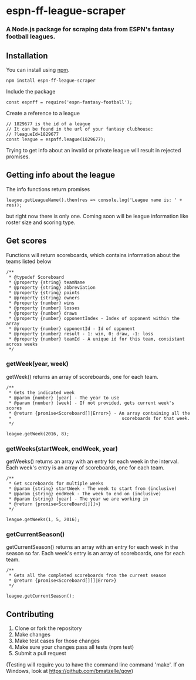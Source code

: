 # espn-ff-league-scraper
### A Node.js package for scraping data from ESPN's fantasy football leagues.

## Installation

You can install using [npm](https://www.npmjs.com/package/espn-ff-league-scraper).
```
npm install espn-ff-league-scraper
```
Include the package
```
const espnff = require('espn-fantasy-football');
```
Create a reference to a league
```
// 1829677 is the id of a league
// It can be found in the url of your fantasy clubhouse:
// ?leagueId=1829677
const league = espnff.league(1829677);
```
Trying to get info about an invalid or private league will result in rejected promises.

## Getting info about the league
The info functions return promises
```
league.getLeagueName().then(res => console.log('League name is: ' + res));
```
but right now there is only one.  Coming soon will be league information like roster size and scoring type.

## Get scores
Functions will return scoreboards, which contains information about the teams listed below
```
/**
 * @typedef Scoreboard
 * @property {string} teamName
 * @property {string} abbreviation
 * @property {string} points
 * @property {string} owners
 * @property {number} wins
 * @property {number} losses
 * @property {number} draws
 * @property {number} opponentIndex - Index of opponent within the array
 * @property {number} opponentId - Id of opponent
 * @property {number} result - 1: win, 0: draw, -1: loss
 * @property {number} teamId - A unique id for this team, consistant across weeks
 */
```

### getWeek(year, week)
getWeek() returns an array of scoreboards, one for each team.
```
/**
 * Gets the indicated week
 * @param {number} [year] - The year to use
 * @param {number} [week] - If not provided, gets current week's scores
 * @return {promise<Scoreboard[]|Error>} - An array containing all the
 *                                          scoreboards for that week.
 */
 
league.getWeek(2016, 8);
```

### getWeeks(startWeek, endWeek, year)
getWeeks() returns an array with an entry for each week in the interval.  Each week's entry is an array of scoreboards, one for each team.
```
/**
 * Get scoreboards for multiple weeks
 * @param {string} startWeek - The week to start from (inclusive)
 * @param {string} endWeek - The week to end on (inclusive)
 * @param {string} [year] - The year we are working in
 * @return {promise<ScoreBoard[][]>}
 */

league.getWeeks(1, 5, 2016);
```

### getCurrentSeason()
getCurrentSeason() returns an array with an entry for each week in the season so far.  Each week's entry is an array of scoreboards, one for each team.
```
/**
 * Gets all the completed scoreboards from the current season
 * @return {promise<Scoreboard[][]|Error>}
 */
 
league.getCurrentSeason();
```

## Contributing
1. Clone or fork the repository
3. Make changes
4. Make test cases for those changes
5. Make sure your changes pass all tests (npm test)
6. Submit a pull request

(Testing will require you to have the command line command 'make'.  If on Windows, look at https://github.com/bmatzelle/gow)
